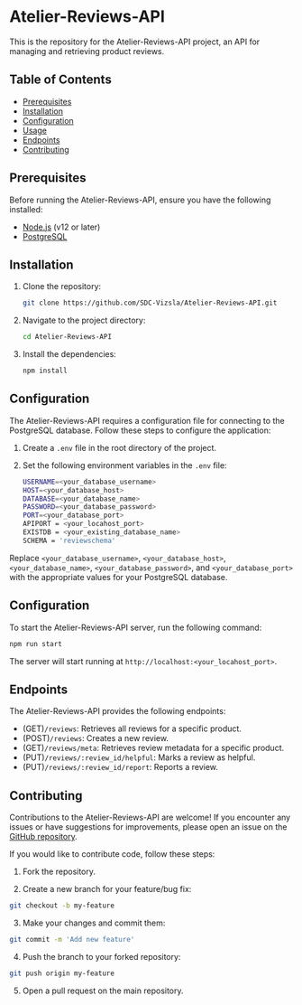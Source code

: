 # Atelier-Reviews-API
This is the repository for the Atelier-Reviews-API project, an API for managing and retrieving product reviews.

## Table of Contents
- [Prerequisites](#prerequisites)
- [Installation](#installation)
- [Configuration](#configuration)
- [Usage](#usage)
- [Endpoints](#endpoints)
- [Contributing](#contributing)

## Prerequisites
Before running the Atelier-Reviews-API, ensure you have the following installed:

- [Node.js](https://nodejs.org) (v12 or later)
- [PostgreSQL](https://www.postgresql.org)

## Installation
1. Clone the repository:

   ```bash
   git clone https://github.com/SDC-Vizsla/Atelier-Reviews-API.git
   ```
2. Navigate to the project directory:

   ```bash
   cd Atelier-Reviews-API
   ```
3. Install the dependencies:
	```bash
	npm install
	```

## Configuration
The Atelier-Reviews-API requires a configuration file for connecting to the PostgreSQL database. Follow these steps to configure the application:

1.  Create a `.env` file in the root directory of the project.

2.  Set the following environment variables in the `.env` file:
	```bash
	USERNAME=<your_database_username>
	HOST=<your_database_host>
	DATABASE=<your_database_name>
	PASSWORD=<your_database_password>
	PORT=<your_database_port>
	APIPORT = <your_locahost_port>
	EXISTDB = <your_existing_database_name>
	SCHEMA = 'reviewschema'
	```
Replace `<your_database_username>`, `<your_database_host>`, `<your_database_name>`, `<your_database_password>`, and `<your_database_port>` with the appropriate values for your PostgreSQL database.

## Configuration
To start the Atelier-Reviews-API server, run the following command:
```bash
npm run start
```
The server will start running at `http://localhost:<your_locahost_port>`.

## Endpoints
The Atelier-Reviews-API provides the following endpoints:

-   (GET)`/reviews`: Retrieves all reviews for a specific product.
-   (POST)`/reviews`: Creates a new review.
-   (GET)`/reviews/meta`: Retrieves review metadata for a specific product.
-   (PUT)`/reviews/:review_id/helpful`: Marks a review as helpful.
-   (PUT)`/reviews/:review_id/report`: Reports a review.


## Contributing
Contributions to the Atelier-Reviews-API are welcome! If you encounter any issues or have suggestions for improvements, please open an issue on the [GitHub repository](https://github.com/SDC-Vizsla/Atelier-Reviews-API/issues).

If you would like to contribute code, follow these steps:

1.  Fork the repository.

2.  Create a new branch for your feature/bug fix:

```bash
git checkout -b my-feature
```
3.  Make your changes and commit them:
```bash
git commit -m 'Add new feature'
```
4.  Push the branch to your forked repository:
```bash
git push origin my-feature
```
5.  Open a pull request on the main repository.

